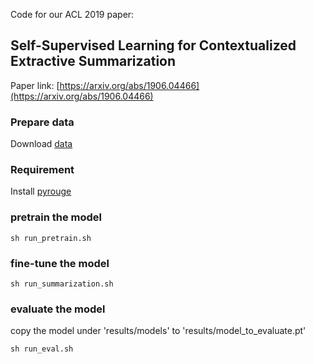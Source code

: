 Code for our ACL 2019 paper:

## Self-Supervised Learning for Contextualized Extractive Summarization

Paper link: [https://arxiv.org/abs/1906.04466](https://arxiv.org/abs/1906.04466)

### Prepare data

Download [data](https://drive.google.com/file/d/1oHrS23qQs0ufcmSQAMAlg-2wf1xBuyT6/view?usp=sharing)

### Requirement

Install [pyrouge](https://github.com/bheinzerling/pyrouge)

### pretrain the model

```
sh run_pretrain.sh
```

### fine-tune the model

```
sh run_summarization.sh
```

### evaluate the model

copy the model under 'results/models' to 'results/model_to_evaluate.pt'
```
sh run_eval.sh
```
